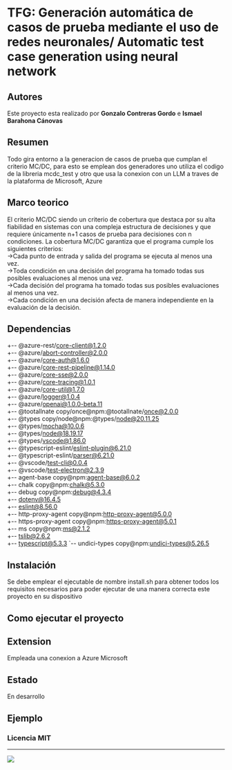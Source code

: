 # TFG: Generación automática de casos de prueba mediante el uso de redes neuronales/ Automatic test case generation using neural network

## Autores
Este proyecto esta realizado por **Gonzalo Contreras Gordo** e **Ismael Barahona Cánovas**
## Resumen
Todo gira entorno a la generacion de casos de prueba que cumplan el criterio MC/DC, para esto se emplean dos generadores uno utiliza el codigo de la libreria mcdc_test y otro que usa la conexion  con  un LLM a traves de la plataforma de Microsoft, Azure
## Marco teorico
El criterio MC/DC siendo un criterio de cobertura que destaca por su alta fiabilidad en sistemas con una compleja estructura de decisiones y que requiere únicamente n+1 casos de prueba para decisiones con n condiciones. La cobertura MC/DC garantiza que el programa cumple los siguientes criterios:  
->Cada punto de entrada y salida del programa se ejecuta al menos una vez.  
->Toda condición en una decisión del programa ha tomado todas sus posibles evaluaciones al menos una vez.  
->Cada decisión del programa ha tomado todas sus posibles evaluaciones al menos una vez.  
->Cada condición en una decisión afecta de manera independiente en la evaluación de la decisión.  


## Dependencias
+-- @azure-rest/core-client@1.2.0     
+-- @azure/abort-controller@2.0.0  
+-- @azure/core-auth@1.6.0  
+-- @azure/core-rest-pipeline@1.14.0  
+-- @azure/core-sse@2.0.0  
+-- @azure/core-tracing@1.0.1  
+-- @azure/core-util@1.7.0  
+-- @azure/logger@1.0.4  
+-- @azure/openai@1.0.0-beta.11  
+-- @tootallnate copy/once@npm:@tootallnate/once@2.0.0  
+-- @types copy/node@npm:@types/node@20.11.25  
+-- @types/mocha@10.0.6  
+-- @types/node@18.19.17  
+-- @types/vscode@1.86.0  
+-- @typescript-eslint/eslint-plugin@6.21.0  
+-- @typescript-eslint/parser@6.21.0  
+-- @vscode/test-cli@0.0.4  
+-- @vscode/test-electron@2.3.9  
+-- agent-base copy@npm:agent-base@6.0.2  
+-- chalk copy@npm:chalk@5.3.0  
+-- debug copy@npm:debug@4.3.4  
+-- dotenv@16.4.5  
+-- eslint@8.56.0  
+-- http-proxy-agent copy@npm:http-proxy-agent@5.0.0  
+-- https-proxy-agent copy@npm:https-proxy-agent@5.0.1  
+-- ms copy@npm:ms@2.1.2  
+-- tslib@2.6.2  
+-- typescript@5.3.3
`-- undici-types copy@npm:undici-types@5.26.5  
## Instalación
Se debe emplear el ejecutable de nombre install.sh para obtener todos los requisitos necesarios para poder ejecutar de una manera correcta este proyecto en su dispositivo


## Como ejecutar el proyecto

##  Extension 
Empleada una conexion a Azure Microsoft
## Estado  
En desarrollo
## Ejemplo  
### Licencia MIT
---



![](https://informatica.ucm.es/data/cont/media/www/pag-78821/escudofdigrande.png)
